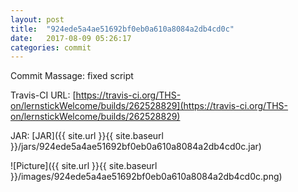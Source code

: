 ```yaml
---
layout: post
title:  "924ede5a4ae51692bf0eb0a610a8084a2db4cd0c"
date:   2017-08-09 05:26:17
categories: commit
---
```


Commit Massage: fixed script  

Travis-CI URL: [https://travis-ci.org/THS-on/lernstickWelcome/builds/262528829](https://travis-ci.org/THS-on/lernstickWelcome/builds/262528829)

JAR: [JAR]({{ site.url }}{{ site.baseurl }}/jars/924ede5a4ae51692bf0eb0a610a8084a2db4cd0c.jar)

![Picture]({{ site.url }}{{ site.baseurl }}/images/924ede5a4ae51692bf0eb0a610a8084a2db4cd0c.png)

